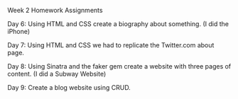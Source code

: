 Week 2 Homework Assignments

Day 6: Using HTML and CSS create a biography about something. (I did the iPhone)

Day 7: Using HTML and CSS we had to replicate the Twitter.com about page.

Day 8: Using Sinatra and the faker gem create a website with three pages of content. (I did a Subway Website)

Day 9: Create a blog website using CRUD.
